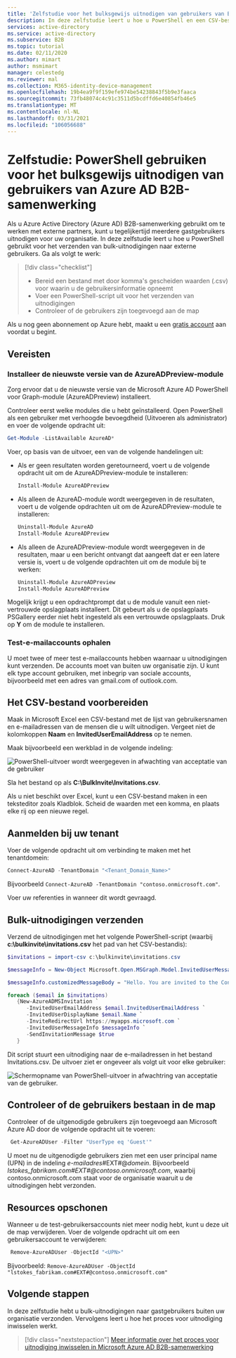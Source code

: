```yaml
---
title: 'Zelfstudie voor het bulksgewijs uitnodigen van gebruikers van B2B-samenwerking: Azure Active Directory | Microsoft Docs'
description: In deze zelfstudie leert u hoe u PowerShell en een CSV-bestand gebruikt voor het verzenden van bulk-uitnodigingen naar externe gastgebruikers van Azure AD B2B-samenwerking.
services: active-directory
ms.service: active-directory
ms.subservice: B2B
ms.topic: tutorial
ms.date: 02/11/2020
ms.author: mimart
author: msmimart
manager: celestedg
ms.reviewer: mal
ms.collection: M365-identity-device-management
ms.openlocfilehash: 19b4ea9f9f159efe974be54238843f5b9e3faaca
ms.sourcegitcommit: 73fb48074c4c91c3511d5bcdffd6e40854fb46e5
ms.translationtype: MT
ms.contentlocale: nl-NL
ms.lasthandoff: 03/31/2021
ms.locfileid: "106056688"
---
```

# <a name="tutorial-use-powershell-to-bulk-invite-azure-ad-b2b-collaboration-users"></a>Zelfstudie: PowerShell gebruiken voor het bulksgewijs uitnodigen van gebruikers van Azure AD B2B-samenwerking

Als u Azure Active Directory (Azure AD) B2B-samenwerking gebruikt om te werken met externe partners, kunt u tegelijkertijd meerdere gastgebruikers uitnodigen voor uw organisatie. In deze zelfstudie leert u hoe u PowerShell gebruikt voor het verzenden van bulk-uitnodigingen naar externe gebruikers. Ga als volgt te werk:

> [!div class="checklist"]
> * Bereid een bestand met door komma's gescheiden waarden (.csv) voor waarin u de gebruikersinformatie opneemt
> * Voer een PowerShell-script uit voor het verzenden van uitnodigingen
> * Controleer of de gebruikers zijn toegevoegd aan de map

Als u nog geen abonnement op Azure hebt, maakt u een [gratis account](https://azure.microsoft.com/free/?WT.mc_id=A261C142F) aan voordat u begint. 

## <a name="prerequisites"></a>Vereisten

### <a name="install-the-latest-azureadpreview-module"></a>Installeer de nieuwste versie van de AzureADPreview-module

Zorg ervoor dat u de nieuwste versie van de Microsoft Azure AD PowerShell voor Graph-module (AzureADPreview) installeert. 

Controleer eerst welke modules die u hebt geïnstalleerd. Open PowerShell als een gebruiker met verhoogde bevoegdheid (Uitvoeren als administrator) en voer de volgende opdracht uit:

```powershell
Get-Module -ListAvailable AzureAD*
```

Voer, op basis van de uitvoer, een van de volgende handelingen uit:

- Als er geen resultaten worden geretourneerd, voert u de volgende opdracht uit om de AzureADPreview-module te installeren:
  
   ```powershell
   Install-Module AzureADPreview
   ```

- Als alleen de AzureAD-module wordt weergegeven in de resultaten, voert u de volgende opdrachten uit om de AzureADPreview-module te installeren: 

   ```powershell
   Uninstall-Module AzureAD
   Install-Module AzureADPreview
   ```

- Als alleen de AzureADPreview-module wordt weergegeven in de resultaten, maar u een bericht ontvangt dat aangeeft dat er een latere versie is, voert u de volgende opdrachten uit om de module bij te werken:

   ```powershell
   Uninstall-Module AzureADPreview
   Install-Module AzureADPreview
   ```

Mogelijk krijgt u een opdrachtprompt dat u de module vanuit een niet-vertrouwde opslagplaats installeert. Dit gebeurt als u de opslagplaats PSGallery eerder niet hebt ingesteld als een vertrouwde opslagplaats. Druk op **Y** om de module te installeren.

### <a name="get-test-email-accounts"></a>Test-e-mailaccounts ophalen

U moet twee of meer test e-mailaccounts hebben waarnaar u uitnodigingen kunt verzenden. De accounts moet van buiten uw organisatie zijn. U kunt elk type account gebruiken, met inbegrip van sociale accounts, bijvoorbeeld met een adres van gmail.com of outlook.com.

## <a name="prepare-the-csv-file"></a>Het CSV-bestand voorbereiden

Maak in Microsoft Excel een CSV-bestand met de lijst van gebruikersnamen en e-mailadressen van de mensen die u wilt uitnodigen. Vergeet niet de kolomkoppen **Naam** en **InvitedUserEmailAddress** op te nemen.

Maak bijvoorbeeld een werkblad in de volgende indeling:

![PowerShell-uitvoer wordt weergegeven in afwachting van acceptatie van de gebruiker](media/tutorial-bulk-invite/AddUsersExcel.png)

Sla het bestand op als **C:\BulkInvite\Invitations.csv**. 

Als u niet beschikt over Excel, kunt u een CSV-bestand maken in een teksteditor zoals Kladblok. Scheid de waarden met een komma, en plaats elke rij op een nieuwe regel. 

## <a name="sign-in-to-your-tenant"></a>Aanmelden bij uw tenant

Voer de volgende opdracht uit om verbinding te maken met het tenantdomein:

```powershell
Connect-AzureAD -TenantDomain "<Tenant_Domain_Name>"
```

Bijvoorbeeld `Connect-AzureAD -TenantDomain "contoso.onmicrosoft.com"`.

Voer uw referenties in wanneer dit wordt gevraagd.

## <a name="send-bulk-invitations"></a>Bulk-uitnodigingen verzenden

Verzend de uitnodigingen met het volgende PowerShell-script (waarbij **c:\bulkinvite\invitations.csv** het pad van het CSV-bestandis):

```powershell
$invitations = import-csv c:\bulkinvite\invitations.csv

$messageInfo = New-Object Microsoft.Open.MSGraph.Model.InvitedUserMessageInfo

$messageInfo.customizedMessageBody = "Hello. You are invited to the Contoso organization."

foreach ($email in $invitations)
   {New-AzureADMSInvitation `
      -InvitedUserEmailAddress $email.InvitedUserEmailAddress `
      -InvitedUserDisplayName $email.Name `
      -InviteRedirectUrl https://myapps.microsoft.com `
      -InvitedUserMessageInfo $messageInfo `
      -SendInvitationMessage $true
   }
```

Dit script stuurt een uitnodiging naar de e-mailadressen in het bestand Invitations.csv. De uitvoer ziet er ongeveer als volgt uit voor elke gebruiker:

![Schermopname van PowerShell-uitvoer in afwachtring van acceptatie van de gebruiker.](media/tutorial-bulk-invite/B2BBulkImport.png)

## <a name="verify-users-exist-in-the-directory"></a>Controleer of de gebruikers bestaan in de map

Controleer of de uitgenodigde gebruikers zijn toegevoegd aan Microsoft Azure AD door de volgende opdracht uit te voeren:

```powershell
 Get-AzureADUser -Filter "UserType eq 'Guest'"
```

U moet nu de uitgenodigde gebruikers zien met een user principal name (UPN) in de indeling *e-mailadres*#EXT#\@*domein*. Bijvoorbeeld *Istokes_fabrikam.com#EXT#\@contoso.onmicrosoft.com*, waarbij contoso.onmicrosoft.com staat voor de organisatie waaruit u de uitnodigingen hebt verzonden.

## <a name="clean-up-resources"></a>Resources opschonen

Wanneer u de test-gebruikersaccounts niet meer nodig hebt, kunt u deze uit de map verwijderen. Voer de volgende opdracht uit om een gebruikersaccount te verwijderen:

```powershell
 Remove-AzureADUser -ObjectId "<UPN>"
```

Bijvoorbeeld: `Remove-AzureADUser -ObjectId "lstokes_fabrikam.com#EXT#@contoso.onmicrosoft.com"`

## <a name="next-steps"></a>Volgende stappen

In deze zelfstudie hebt u bulk-uitnodigingen naar gastgebruikers buiten uw organisatie verzonden. Vervolgens leert u hoe het proces voor uitnodiging inwisselen werkt.

> [!div class="nextstepaction"]
> [Meer informatie over het proces voor uitnodiging inwisselen in Microsoft Azure AD B2B-samenwerking](redemption-experience.md)
